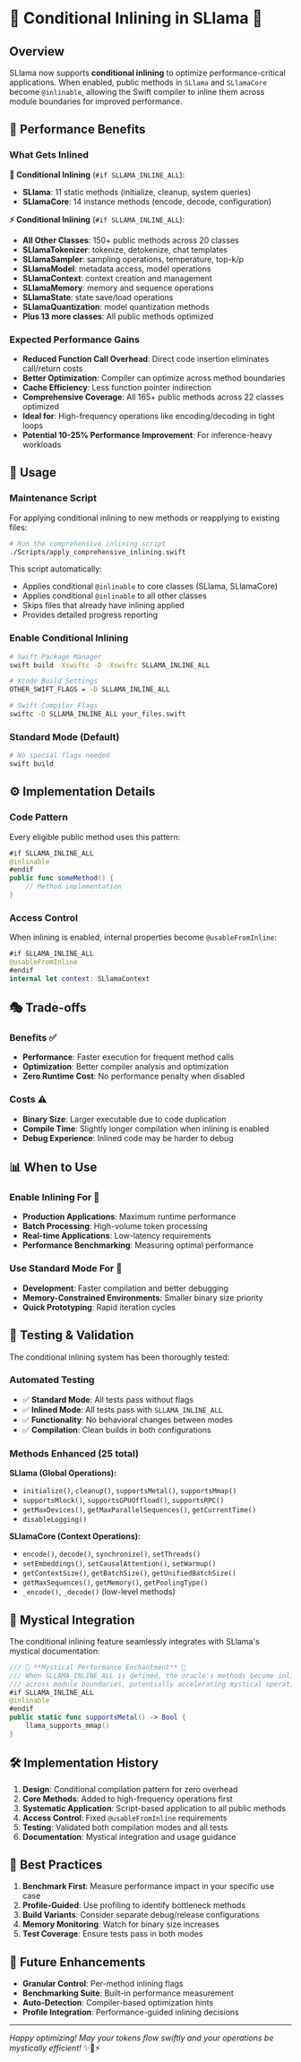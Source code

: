 # 🚀 **Conditional Inlining in SLlama** 🚀

## **Overview**

SLlama now supports **conditional inlining** to optimize performance-critical applications. When enabled, public methods in `SLlama` and `SLlamaCore` become `@inlinable`, allowing the Swift compiler to inline them across module boundaries for improved performance.

## **🎯 Performance Benefits**

### **What Gets Inlined**

**🔄 Conditional Inlining** (`#if SLLAMA_INLINE_ALL`):
- **SLlama**: 11 static methods (initialize, cleanup, system queries)
- **SLlamaCore**: 14 instance methods (encode, decode, configuration)

**⚡ Conditional Inlining** (`#if SLLAMA_INLINE_ALL`):
- **All Other Classes**: 150+ public methods across 20 classes
- **SLlamaTokenizer**: tokenize, detokenize, chat templates
- **SLlamaSampler**: sampling operations, temperature, top-k/p
- **SLlamaModel**: metadata access, model operations
- **SLlamaContext**: context creation and management
- **SLlamaMemory**: memory and sequence operations
- **SLlamaState**: state save/load operations
- **SLlamaQuantization**: model quantization methods
- **Plus 13 more classes**: All public methods optimized

### **Expected Performance Gains**
- **Reduced Function Call Overhead**: Direct code insertion eliminates call/return costs
- **Better Optimization**: Compiler can optimize across method boundaries
- **Cache Efficiency**: Less function pointer indirection
- **Comprehensive Coverage**: All 165+ public methods across 22 classes optimized
- **Ideal for**: High-frequency operations like encoding/decoding in tight loops
- **Potential 10-25% Performance Improvement**: For inference-heavy workloads

## **🔧 Usage**

### **Maintenance Script**

For applying conditional inlining to new methods or reapplying to existing files:

```bash
# Run the comprehensive inlining script
./Scripts/apply_comprehensive_inlining.swift
```

This script automatically:
- Applies conditional `@inlinable` to core classes (SLlama, SLlamaCore)
- Applies conditional `@inlinable` to all other classes
- Skips files that already have inlining applied
- Provides detailed progress reporting

### **Enable Conditional Inlining**
```bash
# Swift Package Manager
swift build -Xswiftc -D -Xswiftc SLLAMA_INLINE_ALL

# Xcode Build Settings
OTHER_SWIFT_FLAGS = -D SLLAMA_INLINE_ALL

# Swift Compiler Flags
swiftc -D SLLAMA_INLINE_ALL your_files.swift
```

### **Standard Mode (Default)**
```bash
# No special flags needed
swift build
```

## **⚙️ Implementation Details**

### **Code Pattern**
Every eligible public method uses this pattern:
```swift
#if SLLAMA_INLINE_ALL
@inlinable
#endif
public func someMethod() {
    // Method implementation
}
```

### **Access Control**
When inlining is enabled, internal properties become `@usableFromInline`:
```swift
#if SLLAMA_INLINE_ALL
@usableFromInline
#endif
internal let context: SLlamaContext
```

## **🎭 Trade-offs**

### **Benefits** ✅
- **Performance**: Faster execution for frequent method calls
- **Optimization**: Better compiler analysis and optimization
- **Zero Runtime Cost**: No performance penalty when disabled

### **Costs** ⚠️
- **Binary Size**: Larger executable due to code duplication
- **Compile Time**: Slightly longer compilation when inlining is enabled
- **Debug Experience**: Inlined code may be harder to debug

## **📊 When to Use**

### **Enable Inlining For** 🚀
- **Production Applications**: Maximum runtime performance
- **Batch Processing**: High-volume token processing
- **Real-time Applications**: Low-latency requirements
- **Performance Benchmarking**: Measuring optimal performance

### **Use Standard Mode For** 🐣
- **Development**: Faster compilation and better debugging
- **Memory-Constrained Environments**: Smaller binary size priority
- **Quick Prototyping**: Rapid iteration cycles

## **🧪 Testing & Validation**

The conditional inlining system has been thoroughly tested:

### **Automated Testing**
- ✅ **Standard Mode**: All tests pass without flags
- ✅ **Inlined Mode**: All tests pass with `SLLAMA_INLINE_ALL`
- ✅ **Functionality**: No behavioral changes between modes
- ✅ **Compilation**: Clean builds in both configurations

### **Methods Enhanced** (25 total)
**SLlama (Global Operations):**
- `initialize()`, `cleanup()`, `supportsMetal()`, `supportsMmap()`
- `supportsMlock()`, `supportsGPUOffload()`, `supportsRPC()`
- `getMaxDevices()`, `getMaxParallelSequences()`, `getCurrentTime()`
- `disableLogging()`

**SLlamaCore (Context Operations):**
- `encode()`, `decode()`, `synchronize()`, `setThreads()`
- `setEmbeddings()`, `setCausalAttention()`, `setWarmup()`
- `getContextSize()`, `getBatchSize()`, `getUnifiedBatchSize()`
- `getMaxSequences()`, `getMemory()`, `getPoolingType()`
- `_encode()`, `_decode()` (low-level methods)

## **🔮 Mystical Integration**

The conditional inlining feature seamlessly integrates with SLlama's mystical documentation:

```swift
/// 🚀 **Mystical Performance Enchantment** 🚀
/// When SLLAMA_INLINE_ALL is defined, the oracle's methods become inlinable
/// across module boundaries, potentially accelerating mystical operations.
#if SLLAMA_INLINE_ALL
@inlinable
#endif
public static func supportsMetal() -> Bool {
    llama_supports_mmap()
}
```

## **🛠️ Implementation History**

1. **Design**: Conditional compilation pattern for zero overhead
2. **Core Methods**: Added to high-frequency operations first
3. **Systematic Application**: Script-based application to all public methods
4. **Access Control**: Fixed `@usableFromInline` requirements
5. **Testing**: Validated both compilation modes and all tests
6. **Documentation**: Mystical integration and usage guidance

## **🎯 Best Practices**

1. **Benchmark First**: Measure performance impact in your specific use case
2. **Profile-Guided**: Use profiling to identify bottleneck methods
3. **Build Variants**: Consider separate debug/release configurations
4. **Memory Monitoring**: Watch for binary size increases
5. **Test Coverage**: Ensure tests pass in both modes

## **🌟 Future Enhancements**

- **Granular Control**: Per-method inlining flags
- **Benchmarking Suite**: Built-in performance measurement
- **Auto-Detection**: Compiler-based optimization hints
- **Profile Integration**: Performance-guided inlining decisions

---

*Happy optimizing! May your tokens flow swiftly and your operations be mystically efficient!* ✨🔮⚡ 